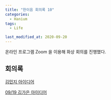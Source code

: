 ```yaml
---
title: "한이음 회의록 10"
categories:
  - Hanium 
tags:
  - Life

last_modified_at: 2020-09-20
---
```

온라인 프로그램 Zoom 을 이용해 화상 회의를 진행했다.


## 회의록 

[김민지 아이디어](https://www.notion.so/7-98bace96900a4fb98bd3fedfc9d74780)

[09/19 김가은 아이디어](https://www.notion.so/8e29c84e644f4181a701d1b3b0b1a56f)


